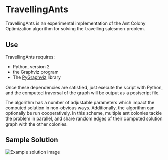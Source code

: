 TravellingAnts
==============

TravellingAnts is an experimental implementation of the Ant Colony
Optimization algorithm for solving the travelling salesmen problem.

## Use

TravellingAnts requires:
* Python, version 2
* the Graphviz program
* The [PyGraphviz](http://pygraphviz.github.io/) library 

Once these dependencies are satisfied, just execute the script with
Python, and the computed traversal of the graph will be output as a
postscript file.

The algorithm has a number of adjustable parameters which impact the
computed solution in non-obvious ways. Additionally, the algorithm can
optionally be run cooperatively. In this scheme, multiple ant colonies
tackle the problem in parallel, and share random edges of their
computed solution graph with the other colonies.

## Sample Solution

![Example solution image](https://raw.github.com/hakuch/TravellingAnts/master/SampleSolution.png)

